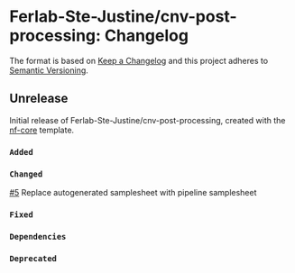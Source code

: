 # Ferlab-Ste-Justine/cnv-post-processing: Changelog

The format is based on [Keep a Changelog](https://keepachangelog.com/en/1.0.0/)
and this project adheres to [Semantic Versioning](https://semver.org/spec/v2.0.0.html).

## Unrelease

Initial release of Ferlab-Ste-Justine/cnv-post-processing, created with the [nf-core](https://nf-co.re/) template.

### `Added`

### `Changed`
[#5](https://github.com/Ferlab-Ste-Justine/cnv-post-processing/pull/5) Replace autogenerated samplesheet with pipeline samplesheet

### `Fixed`

### `Dependencies`

### `Deprecated`
